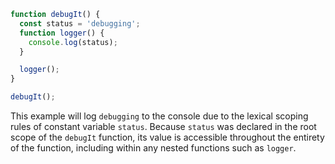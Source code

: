 ```js
function debugIt() {
  const status = 'debugging';
  function logger() {
    console.log(status);
  }

  logger();
}

debugIt();
```

This example will log `debugging` to the console due to the lexical scoping rules of constant variable `status`. Because `status` was declared in the root scope of the `debugIt` function, its value is accessible throughout the entirety of the function, including within any nested functions such as `logger`.
